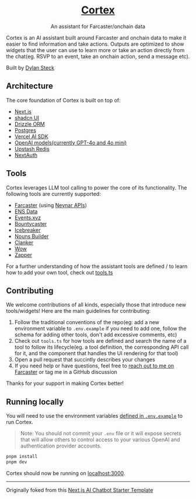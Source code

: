<a href="https://withcortex.com">
  <h1 align="center">Cortex</h1>
</a>

<p align="center">
  An assistant for Farcaster/onchain data
</p>

Cortex is an AI assistant built around Farcaster and onchain data to make it easier to find information and take actions. Outputs are optimized to show widgets that the user can use to learn more or take an action directly from the chat(eg. RSVP to an event, take an onchain action, send a message etc).

Built by [Dylan Steck](https://dylansteck.com)

## Architecture
The core foundation of Cortex is built on top of:
- [Next.js](https://nextjs.org)
- [shadcn UI](https://ui.shadcn.com)
- [Drizzle ORM](https://orm.drizzle.team)
- [Postgres](https://www.postgresql.org)
- [Vercel AI SDK](https://sdk.vercel.ai)
- [OpenAI models(currently GPT-4o and 4o mini)](https://platform.openai.com/docs/concepts)
- [Upstash Redis](https://upstash.com)
- [NextAuth](https://next-auth.js.org)

## Tools
Cortex leverages LLM tool calling to power the core of its functionality. The following tools are currently supported:
- [Farcaster](https://farcaster.xyz) (using [Neynar APIs](https://neynar.com))
- [ENS Data](https://ensdata.net)
- [Events.xyz](https://events.xyz)
- [Bountycaster](https://bountycaster.com)
- [Icebreaker](https://icebreaker.xyz)
- [Nouns Builder](https://nouns.build)
- [Clanker](https://clanker.world)
- [Wow](https://wow.xyz)
- [Zapper](https://zapper.xyz)

For a further understanding of how the assistant tools are defined / to learn how to add your own tool, check out [tools.ts](/lib/tools.ts)

## Contributing

We welcome contributions of all kinds, especially those that introduce new tools/widgets! Here are the main guidelines for contributing:

1. Follow the traditional conventions of the repo(eg: add a new environment variable to `.env.example` if you need to add one, follow the schema for adding other tools, don't add excessive comments, etc)
2. Check out `tools.ts` for how tools are defined and search the name of a tool to follow its lifecycle(eg. a tool definition, the corresponding API call for it, and the component that handles the UI rendering for that tool)
3. Open a pull request that succintly describes your changes
4. If you need help or have questions, feel free to [reach out to me on Farcaster](https://warpcast.com/dylsteck.eth) or tag me in a GitHub discussion

Thanks for your support in making Cortex better!

## Running locally

You will need to use the environment variables [defined in `.env.example`](.env.example) to run Cortex.

> Note: You should not commit your `.env` file or it will expose secrets that will allow others to control access to your various OpenAI and authentication provider accounts.

```bash
pnpm install
pnpm dev
```

Cortex should now be running on [localhost:3000](http://localhost:3000/).


---
<p>Originally foked from this <a href="https://github.com/vercel/ai-chatbot">Next.js AI Chatbot Starter Template</a></p>